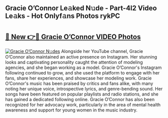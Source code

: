 ## Gracie O’Connor Le𝚊ked N𝚞de - Part-4l2 Video Le𝚊ks - Hot Onlyf𝚊ns Photos rykPC

# <h2><a href="http://ac15493.deff.icu/?id=Gracie+O%e2%80%99Connor">🔗 New 👉🔴 Gracie O’Connor VIDEO Photos</a></h2>

[![Gracie O’Connor N𝚞des](https://i.imgur.com/rIISA9y.gif)](http://ac15493.deff.icu/?id=Gracie+O%e2%80%99Connor)
Alongside her YouTube channel, Gracie O’Connor also maintained an active presence on Instagram. Her stunning looks and captivating personality caught the attention of modeling agencies, and she began working as a model. Gracie O’Connor's Instagram following continued to grow, and she used the platform to engage with her fans, share her experiences, and showcase her modeling work. Gracie O’Connor's music has been praised by critics and fans alike, with many noting her unique voice, introspective lyrics, and genre-bending sound. Her songs have been featured on popular playlists and radio stations, and she has gained a dedicated following online. Gracie O’Connor has also been recognized for her advocacy work, particularly in the area of mental health awareness and support for young women in the music industry.
